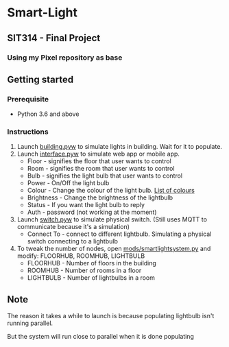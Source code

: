 # Smart-Light

## SIT314 - Final Project

### Using my Pixel repository as base

## Getting started

### Prerequisite
- Python 3.6 and above

### Instructions
1. Launch [building.pyw](building.pyw) to simulate lights in building. Wait for it to populate.
2. Launch [interface.pyw](interface.pyw) to simulate web app or mobile app.
    - Floor - signifies the floor that user wants to control
    - Room - signifies the room that user wants to control
    - Bulb - signifies the light bulb that user wants to control
    - Power - On/Off the light bulb
    - Colour - Change the colour of the light bulb. [List of colours](http://www.science.smith.edu/dftwiki/index.php/Color_Charts_for_TKinter)
    - Brightness - Change the brightness of the lightbulb
    - Status - If you want the light bulb to reply
    - Auth - password (not working at the moment)
3. Launch [switch.pyw](switch.pyw) to simulate physical switch. (Still uses MQTT to communicate because it's a simulation)
    - Connect To - connect to different lightbulb. Simulating a physical switch connecting to a lightbulb
4. To tweak the number of nodes, open [mods/smartlightsystem.py](mods/smartlightsystem.py) and modify: FLOORHUB, ROOMHUB, LIGHTBULB
    - FLOORHUB - Number of floors in the building
    - ROOMHUB - Number of rooms in a floor
    - LIGHTBULB - Number of lightbulbs in a room

## Note
The reason it takes a while to launch is because populating lightbulb isn't running parallel.

But the system will run close to parallel when it is done populating